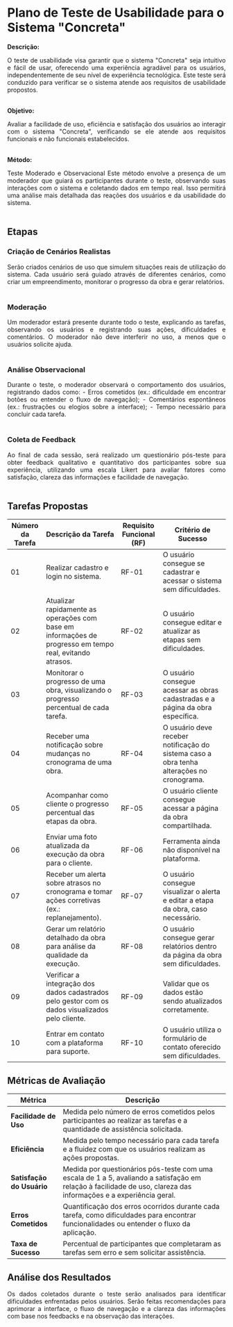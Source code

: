 # Plano de Teste de Usabilidade para o Sistema "Concreta"

  
**Descrição:**
<div align="justify">
O teste de usabilidade visa garantir que o sistema "Concreta" seja intuitivo e fácil de usar, oferecendo uma experiência agradável para os usuários, independentemente de seu nível de experiência tecnológica. Este teste será conduzido para verificar se o sistema atende aos requisitos de usabilidade propostos.
<br><br>
<div>

**Objetivo:**  
<div align="justify">
Avaliar a facilidade de uso, eficiência e satisfação dos usuários ao interagir com o sistema "Concreta", verificando se ele atende aos requisitos funcionais e não funcionais estabelecidos.
<br><br>
<div>

**Método:** 
<div align="justify">
Teste Moderado e Observacional  
Este método envolve a presença de um moderador que guiará os participantes durante o teste, observando suas interações com o sistema e coletando dados em tempo real. Isso permitirá uma análise mais detalhada das reações dos usuários e da usabilidade do sistema.
<br><br>
<div>

## Etapas

### Criação de Cenários Realistas
<div align="justify">
Serão criados cenários de uso que simulem situações reais de utilização do sistema. Cada usuário será guiado através de diferentes cenários, como criar um empreendimento, monitorar o progresso da obra e gerar relatórios.
<br><br>
<div>

### Moderação
<div align="justify">
Um moderador estará presente durante todo o teste, explicando as tarefas, observando os usuários e registrando suas ações, dificuldades e comentários. O moderador não deve interferir no uso, a menos que o usuários solicite ajuda.
<br><br>
<div>

### Análise Observacional
<div align="justify">
Durante o teste, o moderador observará o comportamento dos usuários, registrando dados como:
- Erros cometidos (ex.: dificuldade em encontrar botões ou entender o fluxo de navegação);
- Comentários espontâneos (ex.: frustrações ou elogios sobre a interface);
- Tempo necessário para concluir cada tarefa.
<br><br>
<div>

### Coleta de Feedback
<div align="justify">
Ao final de cada sessão, será realizado um questionário pós-teste para obter feedback qualitativo e quantitativo dos participantes sobre sua experiência, utilizando uma escala Likert para avaliar fatores como satisfação, clareza das informações e facilidade de navegação.
<br><br>
<div>

## Tarefas Propostas

| Número da Tarefa | Descrição da Tarefa                                                                                       | Requisito Funcional (RF) | Critério de Sucesso                                                                                          |
|------------------|-----------------------------------------------------------------------------------------------------------|---------------------------|---------------------------------------------------------------------------------------------------------------|
| 01               | Realizar cadastro e login no sistema.                                                                    | RF-01                     | O usuário consegue se cadastrar e acessar o sistema sem dificuldades.                                        |
| 02               | Atualizar rapidamente as operações com base em informações de progresso em tempo real, evitando atrasos. | RF-02                     | O usuário consegue editar e atualizar as etapas sem dificuldades.                               |
| 03               | Monitorar o progresso de uma obra, visualizando o progresso percentual de cada tarefa.                   | RF-03                     |O usuário consegue acessar as obras cadastradas e a página da obra específica. |
| 04               | Receber uma notificação sobre mudanças no cronograma de uma obra. | RF-04                     | O usuário deve receber notificação do sistema caso a obra tenha alterações no cronograma.                      |
| 05               | Acompanhar como cliente o progresso percentual das etapas da obra.                                       | RF-05                     | O usuário cliente consegue acessar a página da obra compartilhada.                                    |
| 06               | Enviar uma foto atualizada da execução da obra para o cliente.                                           | RF-06                     | Ferramenta ainda não disponível na plataforma.                                  |
| 07               | Receber um alerta sobre atrasos no cronograma e tomar ações corretivas (ex.: replanejamento).             | RF-07                     | O usuário consegue visualizar o alerta e editar a etapa da obra, caso necessário.                                 |
| 08               | Gerar um relatório detalhado da obra para análise da qualidade da execução.                              | RF-08                     | O usuário consegue gerar relatórios dentro da página da obra sem dificuldades.                                   |
| 09               | Verificar a integração dos dados cadastrados pelo gestor com os dados visualizados pelo cliente.          | RF-09                     | Validar que os dados estão sendo atualizados corretamente.                              |
| 10               | Entrar em contato com a plataforma para suporte.                                                          | RF-10                     | O usuário utiliza o formulário de contato oferecido sem dificuldades.                                               |

## Métricas de Avaliação

| Métrica               | Descrição                                                                                                          |
|-----------------------|--------------------------------------------------------------------------------------------------------------------|
| **Facilidade de Uso**  | Medida pelo número de erros cometidos pelos participantes ao realizar as tarefas e a quantidade de assistência solicitada. |
| **Eficiência**         | Medida pelo tempo necessário para cada tarefa e a fluidez com que os usuários realizam as ações propostas.          |
| **Satisfação do Usuário** | Medida por questionários pós-teste com uma escala de 1 a 5, avaliando a satisfação em relação à facilidade de uso, clareza das informações e a experiência geral. |
| **Erros Cometidos**    | Quantificação dos erros ocorridos durante cada tarefa, como dificuldades para encontrar funcionalidades ou entender o fluxo da aplicação. |
| **Taxa de Sucesso**    | Percentual de participantes que completaram as tarefas sem erro e sem solicitar assistência.                        |

## Análise dos Resultados

<div align="justify">
Os dados coletados durante o teste serão analisados para identificar dificuldades enfrentadas pelos usuários. Serão feitas recomendações para aprimorar a interface, o fluxo de navegação e a clareza das informações com base nos feedbacks e na observação das interações.
<br/>
</div>
